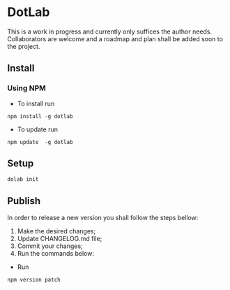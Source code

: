 # DotLab

This is a work in progress and currently only suffices the author needs.
Collaborators are welcome and a roadmap and plan shall be added soon to the project.

## Install

### Using NPM

- To install run

```
npm install -g dotlab
```

- To update run

```
npm update  -g dotlab
```

## Setup 

```
dolab init
```

## Publish

In order to release a new version you shall follow the steps bellow:

1. Make the desired changes;
2. Update CHANGELOG.md file;
3. Commit your changes;
4. Run the commands below:

- Run

```
npm version patch
```
